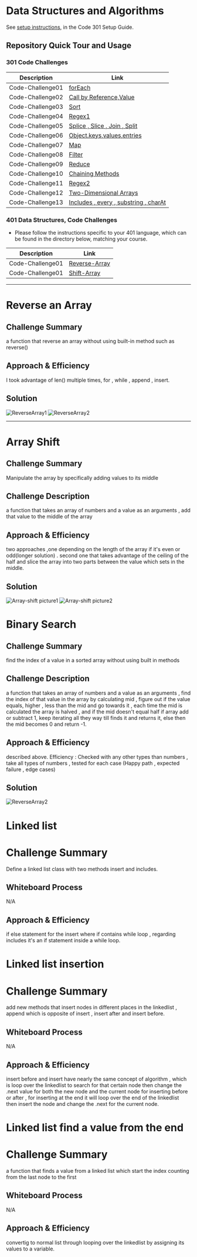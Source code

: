# Data Structures and Algorithms

See [setup instructions](https://codefellows.github.io/setup-guide/code-301/3-code-challenges), in the Code 301 Setup Guide.

## Repository Quick Tour and Usage

### 301 Code Challenges

Description | Link
---------|--------
Code-Challenge01 |[forEach](./code-challenges/challenges-01.test.js)
Code-Challenge02 |[Call by Reference,Value](./code-challenges/challenges-02.test.js)
Code-Challenge03 |[Sort](./code-challenges/challenges-03.test.js)
Code-Challenge04 |[Regex1](./code-challenges/challenges-04.test.js)
Code-Challenge05 |[Splice , Slice , Join , Split](./code-challenges/challenges-05.test.js)
Code-Challenge06 |[Object.keys,values,entries ](./code-challenges/challenges-06.test.js)
Code-Challenge07 |[Map](./code-challenges/challenges-07.test.js)
Code-Challenge08 |[Filter](./code-challenges/challenges-08.test.js)
Code-Challenge09 |[Reduce](./code-challenges/challenges-09.test.js)
Code-Challenge10 |[Chaining Methods](./code-challenges/challenges-10.test.js)
Code-Challenge11 |[Regex2](./code-challenges/challenges-11.test.js)
Code-Challenge12 |[Two-Dimensional Arrays](./code-challenges/challenges-12.test.js)
Code-Challenge13 |[Includes , every , substring , charAt](./code-challenges/challenges-13.test.js)




### 401 Data Structures, Code Challenges

- Please follow the instructions specific to your 401 language, which can be found in the directory below, matching your course.


Description | Link
---------|--------
Code-Challenge01 |[Reverse-Array](./python/code_challenges/array_reverse/array_reverse.py)
Code-Challenge01 |[Shift-Array](./python/code_challenges/array_shift/array_shift.py)









---------------------------
# Reverse an Array

## Challenge Summary
a function that reverse an array without using built-in method such as reverse()

## Approach & Efficiency
I took advantage of len() multiple times, for , while , append , insert.

## Solution
![ReverseArray1](./python/assets/array-reverse1.jpg)
![ReverseArray2](./python/assets/array-reverse2.jpg)



-----------------------

# Array Shift

## Challenge Summary
Manipulate the array by specifically adding values to its middle

## Challenge Description
a function that takes an array of numbers and a value as an arguments , add that value to the middle of the array

## Approach & Efficiency
two approaches ,one depending on the length of the array if it's even or odd(longer solution) . second one that takes advantage of the ceiling of the half and slice the array into two parts between the value which sets in the middle.

## Solution
![Array-shift picture1](./python/assets/array_shift1.jpg)
![Array-shift picture2](python/assets/array_shift2.jpg)


# Binary Search

## Challenge Summary
find the index of a value in a sorted array without using built in methods

## Challenge Description
a function that takes an array of numbers and a value as an arguments , find the index of that value in the array by calculating mid , figure out if the value equals, higher , less than the mid and go towards it , each time the mid is calculated the array is halved , and if the mid doesn't equal half if array add or subtract 1, keep iterating all they way  till finds it and returns it, else then the mid becomes 0 and return -1.

## Approach & Efficiency
described above.
Efficiency : Checked with any other types than numbers , take all types of numbers , tested for each case (Happy path , expected failure , edge cases)

## Solution
![ReverseArray2](python/assets/array-binary-search.png)


# Linked list

# Challenge Summary
Define a linked list class with two methods insert and includes.

## Whiteboard Process
N/A

## Approach & Efficiency
if else statement for the insert where if contains while loop , regarding includes it's an if statement inside a while loop.



# Linked list insertion

# Challenge Summary
add new methods that insert nodes in different places in the linkedlist , append which is opposite of insert , insert after and insert before.

## Whiteboard Process
N/A

## Approach & Efficiency
insert before and insert have nearly the same concept of algorithm ,  which is loop over the linkedlist to search for that certain node then change the .next value for both the new node and the current node for inserting before or after , for inserting at the end it will loop over the end of the linkedlist then insert the node and change the .next for the current node.


# Linked list find a value from the end

# Challenge Summary
a function that finds a value from a linked list which start the index counting from the last node to the first

## Whiteboard Process
N/A

## Approach & Efficiency
convertig to normal list through looping over the linkedlist by assigning its values to a variable.


